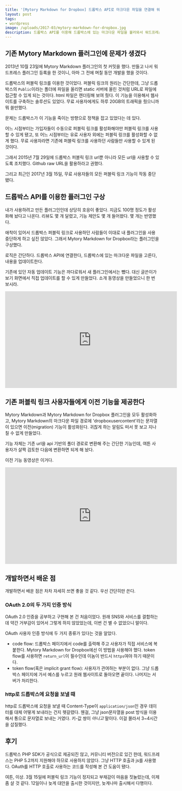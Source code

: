 ```yaml
---
title: '[Mytory Markdown for Dropbox] 드롭박스 API로 마크다운 파일을 연결해 워드프레스에 글을 올리는 플러그인'
layout: post
tags:
- wordpress
image: /uploads/2017-03/mytory-markdown-for-dropbox.jpg
description: 드롭박스 API를 이용해 드롭박스에 있는 마크다운 파일을 불러와서 워드프레스 내용을 채우는 플러그인을 만들었다. 기존 퍼블릭 링크 사용자들에게는 이전 기능을 제공한다.
---
```


## 기존 Mytory Markdown 플러그인에 문제가 생겼다

2013년 10월 23일에 Mytory Markdown 플러그인의 첫 커밋을 했다. 만들고 나서 워드프레스 플러그인 등록을 한 것이니, 아마 그 전에 며칠 동안 개발을 했을 것이다.

드롭박스의 퍼블릭 링크를 이용한 것이었다. 퍼블릭 링크의 원리는 간단한데, 그냥 드롭박스의 `Public`이라는 폴더에 파일을 올리면 static 서버에 올린 것처럼 URL로 파일에 접근할 수 있게 되는 것이다. html 파일은 렌더링해 보여 줬다. 이 기능을 이용해서 웹사이트를 구축하는 솔루션도 있었다. 무료 사용자에게도 하루 20GB의 트래픽을 줬으니까 뭐 쓸만했다.

문제는 드롭박스가 이 기능을 죽이는 방향으로 정책을 잡고 있었다는 데 있다. 

어느 시점부터는 가입자들이 수동으로 퍼블릭 링크를 활성화해야만 퍼블릭 링크를 사용할 수 있게 됐고, 또 어느 시점부터는 유료 사용자 외에는 퍼블릭 링크를 활성화할 수 없게 했다. 무료 사용자라면 기존에 퍼블릭 링크를 사용하던 사람들만 사용할 수 있게 된 것이다.

그래서 2015년 7월 29일에 드롭박스 퍼블릭 링크 url뿐 아니라 모든 url을 사용할 수 있도록 조치했다. Github raw URL을 활용하라고 권했다.

그리고 최근인 2017년 3월 15일, 무료 사용자들의 모든 퍼블릭 링크 기능이 작동 중단됐다.

## 드롭박스 API를 이용한 플러그인 구상

내가 사용하려고 만든 플러그인인데 상당히 호응이 좋았다. 지금도 100명 정도가 활성화해 놨다고 나온다. 리뷰도 몇 개 달렸고, 기능 제안도 몇 개 들어왔다. 몇 개는 반영했다.

애착이 있어서 드롭박스 퍼블릭 링크로 사용하던 사람들이 이대로 내 플러그인을 사용 중단하게 하고 싶진 않았다. 그래서 Mytory Markdown for Dropbox라는 플러그인을 구상했다. 

로직은 간단하다. 드롭박스 API에 연결한다, 드롭박스에 있는 마크다운 파일을 고른다, 내용을 업데이트한다.

기존에 있던 자동 업데이트 기능은 까다로워서 새 플러그인에서는 뺐다. 대신 글쓴이가 보기 화면에서 직접 업데이트를 할 수 있게 만들었다. 소개 동영상을 만들었으니 한 번 보시라.

<div class="video-container"><div class="video-container__inner">
<iframe width="560" height="315" src="https://www.youtube.com/embed/fc-ROSH8Eng?rel=0" frameborder="0" allowfullscreen></iframe>
</div></div>


## 기존 퍼블릭 링크 사용자들에게 이전 기능을 제공한다

Mytory Markdown과 Mytory Markdown for Dropbox 플러그인을 모두 활성화하고, Mytory Markdown의 마크다운 파일 경로에 'dropboxusercontent'라는 문자열이 있으면 이전(migration) 기능이 활성화된다. 귀찮게 하는 알림도 떠서 못 보고 지나칠 수 없게 만들었다. 

기능 자체는 기존 url을 api 기반의 폴더 경로로 변환해 주는 간단한 기능인데, 여튼 사용자가 살짝 검토한 다음에 변환하면 되게 해 놨다. 

이전 기능 동영상은 이거다.

<div class="video-container"><div class="video-container__inner">
<iframe width="560" height="315" src="https://www.youtube.com/embed/ZmPWMBvGuS4?rel=0" frameborder="0" allowfullscreen></iframe>
</div></div>



## 개발하면서 배운 점

개발하면서 배운 점은 차차 자세히 쓰면 좋을 것 같다. 우선 간단히만 쓴다.

### OAuth 2.0의 두 가지 인증 방식

OAuth 2.0 인증을 공부하고 구현해 본 건 처음이었다. 원래 SNS와 서비스를 결합하는 데 약간 거부감이 있어서 그렇게 하지 않았었는데, 이번 건 별 수 없었으니 말이다. 

OAuth 사용자 인증 방식에 두 가지 종류가 있다는 것을 알았다. 

- code flow: 드롭박스 페이지에서 code를 출력해 주고 사용자가 직접 서비스에 복붙한다. Mytory Markdown for Dropbox에선 이 방법을 사용해야 했다. token flow를 사용하면 `return_url`이 필수인데 이놈이 반드시 `https`여야 하기 때문이다. 
- token flow(혹은 implicit grant flow): 사용자가 관여하는 부분이 없다. 그냥 드롭박스 페이지에 가서 예스를 누르고 원래 웹사이트로 돌아오면 끝이다. 나머지는 서버가 처리한다. 


### http로 드롭박스에 요청을 보낼 때

http로 드롭박스에 요청을 보낼 때 Content-Type이 `application/json`인 경우 데이터를 대체 어떻게 보내라는 건지 헷갈렸다. 웬걸, 그냥 json문자열을 post 방식을 이용해서 통으로 문자열로 보내는 거였다. 키-값 쌍이 *아니고* 말이다. 이걸 몰라서 3~4시간을 삽질했다.


## 후기

드롭박스 PHP SDK가 공식으로 제공되진 않고, 커뮤니티 버전으로 있긴 한데, 워드프레스는 PHP 5.2까지 지원해야 하므로 사용하지 않았다. 그냥 HTTP 호출과 js를 사용했다. OAuth를 HTTP 호출로 사용하는 코드를 작성해 본 건 도움이 됐다.

여튼, 이상. 3월 15일에 퍼블릭 링크 기능이 정지되고 부채감이 마음을 짓눌렀는데, 이제 좀 살 것 같다. 12일이나 늦게 대안을 출시한 것이지만, 늦게나마 출시해서 다행이다.








